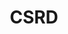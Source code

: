 ---
type: "module"
title: "CSRD"
description: "Understand the Corporate Sustainability Reporting Directive (CSRD) and its implications for cloud computing."
banner: "images/exoscale-icon.png"
weight: 3
tags: [sustainability, cloud]
level: "beginner"
categories: "compliance"
---